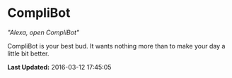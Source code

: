 # CompliBot
*"Alexa, open CompliBot"*

CompliBot is your best bud.  It wants nothing more than to make your day a little bit better.

**Last Updated:** 2016-03-12 17:45:05